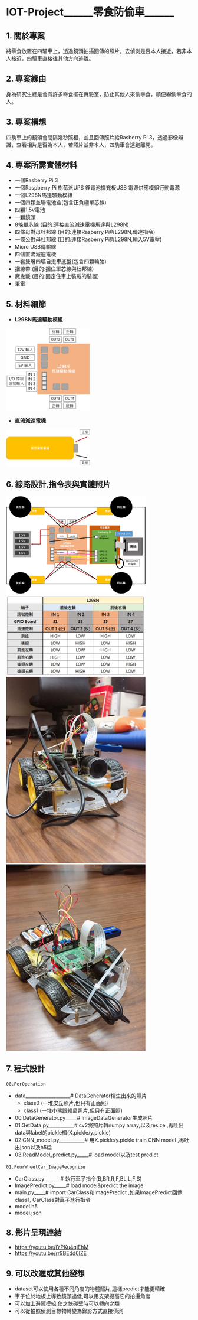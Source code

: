 # IOT-Project______零食防偷車______

## 1. 關於專案
將零食放置在四驅車上，透過鏡頭拍攝回傳的照片，去偵測是否本人接近，若非本人接近，四驅車直接往其他方向逃離。

## 2. 專案緣由
身為研究生總是會有許多零食擺在實驗室，防止其他人來偷零食，順便嚇偷零食的人。

## 3. 專案構想
四駒車上的鏡頭會間隔幾秒照相，並且回傳照片給Rasberry Pi 3，透過影像辨識，查看相片是否為本人，若照片並非本人，四駒車會逃跑離開。

## 4. 專案所需實體材料
* 一個Rasberry Pi 3
* 一個Raspberry Pi 樹莓派UPS 鋰電池擴充板USB 電源供應模組行動電源
* 一個L298N馬達驅動模組
* 一個四顆並聯電池盒(包含正負極單芯線)
* 四顆1.5v電池
* 一顆鏡頭
* 8條單芯線 (目的:連接直流減速電機馬達與L298N)
* 四條母對母杜邦線 (目的:連接Rasberry Pi與L298N,傳達指令)
* 一條公對母杜邦線 (目的:連接Rasberry Pi與L298N,輸入5V電壓)
* Micro USB傳輸線
* 四個直流減速電機
* 一套雙層四驅自走車底盤(包含四顆輪胎)
* 捆線帶 (目的:捆住單芯線與杜邦線)
* 魔鬼氈 (目的:固定住車上裝載的裝置)
* 筆電

## 5. 材料細節
* **L298N馬達驅動模組**
<img src="https://github.com/ponponmusic/IOT-Project-_-FourWheelCar-ImageRecognize/blob/master/Markdown%20Pictures_Videos/L298N.png" width = "45%" height = "45%"/>

* **直流減速電機**
<img src="https://github.com/ponponmusic/IOT-Project-_-FourWheelCar-ImageRecognize/blob/master/Markdown%20Pictures_Videos/DC%20geared%20motor.png" width = "45%" height = "45%"/>

## 6. 線路設計,指令表與實體照片
<img src="https://github.com/ponponmusic/IOT-Project-_-FourWheelCar-ImageRecognize/blob/master/Markdown%20Pictures_Videos/FourWheelCar.png" width = "75%" height = "75%"/>
<img src="https://github.com/ponponmusic/IOT-Project-_-FourWheelCar-ImageRecognize/blob/master/Markdown%20Pictures_Videos/Command%20Table.jpg" width = "75%" height = "75%"/>
<img src="https://github.com/ponponmusic/IOT-Project-_-FourWheelCar-ImageRecognize/blob/master/Markdown%20Pictures_Videos/FourWheelCar01.jpg" width = "75%" height = "75%"/>
<img src="https://github.com/ponponmusic/IOT-Project-_-FourWheelCar-ImageRecognize/blob/master/Markdown%20Pictures_Videos/FourWheelCar02.jpg" width = "75%" height = "75%"/>

## 7. 程式設計
`00.PerOperation`
* data___________________# DataGenerator檔生出來的照片
   * class0 (一堆皮丘照片,但只有正面照)
   * class1 (一堆小熊跟維尼照片,但只有正面照)
* 00.DataGenerator.py_____# ImageDataGenerator生成照片
* 01.GetData.py___________# cv2將照片轉numpy array,以及resize ,再吐出data與label的pickle檔(X.pickle/y.pickle)
* 02.CNN_model.py___________# 用X.pickle/y.pickle train CNN model ,再吐出json以及h5檔
* 03.ReadModel_predict.py_____# load model以及test predict

`01.FourWheelCar_ImageRecognize`
* CarClass.py_______# 執行車子指令(B,BR,R,F,BL,L,F,S)
* ImagePredict.py_____# load model&predict the image
* main.py_____# import CarClass和ImagePredict ,如果ImagePredict回傳class1, CarClass對車子進行指令
* model.h5
* model.json

## 8. 影片呈現連結
* https://youtu.be/jYPKu4qlEhM
* https://youtu.be/rr9BEdd6IZE

## 9. 可以改進或其他發想
* dataset可以使用各種不同角度的物體照片,這樣predict才能更精確
* 車子位於地板上導致鏡頭過低,可以用支架提高它的拍攝角度
* 可以加上避障模組,使之快碰壁時可以轉向之類
* 可以從拍照偵測目標物轉變為錄影方式直接偵測
